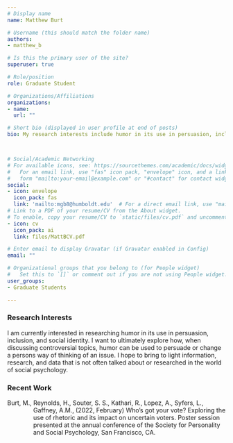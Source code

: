 ```yaml
---
# Display name
name: Matthew Burt

# Username (this should match the folder name)
authors:
- matthew_b

# Is this the primary user of the site?
superuser: true

# Role/position
role: Graduate Student

# Organizations/Affiliations
organizations:
- name:
  url: ""

# Short bio (displayed in user profile at end of posts)
bio: My research interests include humor in its use in persuasion, inclusion, and social identity.



# Social/Academic Networking
# For available icons, see: https://sourcethemes.com/academic/docs/widgets/#icons
#   For an email link, use "fas" icon pack, "envelope" icon, and a link in the
#   form "mailto:your-email@example.com" or "#contact" for contact widget.
social:
- icon: envelope
  icon_pack: fas
  link: 'mailto:mgb8@humboldt.edu'  # For a direct email link, use "mailto:test@example.org".
# Link to a PDF of your resume/CV from the About widget.
# To enable, copy your resume/CV to `static/files/cv.pdf` and uncomment the lines below.  
- icon: cv
  icon_pack: ai
  link: files/MattBCV.pdf

# Enter email to display Gravatar (if Gravatar enabled in Config)
email: ""

# Organizational groups that you belong to (for People widget)
#   Set this to `[]` or comment out if you are not using People widget.  
user_groups:
- Graduate Students

---
```


<h3>Research Interests</h3>

I am currently interested in researching humor in its use in persuasion, inclusion, and social identity. I want to ultimately explore how, when discussing
controversial topics, humor can be used to persuade or change a persons way of thinking of an issue. I hope to bring to light information, research, and data that is not often talked about or researched in the world of social psychology.

<h3>Recent Work</h3>

<p style="margin-left: 60px; text-indent: -60px;">Burt, M., Reynolds, H., Souter, S. S., Kathari, R., Lopez, A., Syfers, L., Gaffney, A.M., (2022, February) Who’s got your vote? Exploring the use of rhetoric and its impact on uncertain voters. Poster session presented at the annual conference of the Society for Personality and Social Psychology, San Francisco, CA.</p>
